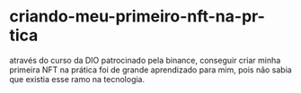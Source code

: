 # criando-meu-primeiro-nft-na-pr-tica
através do curso da DIO patrocinado pela binance, conseguir criar minha primeira NFT na prática
foi de grande aprendizado para mim, pois não sabia que existia esse ramo na tecnologia.
